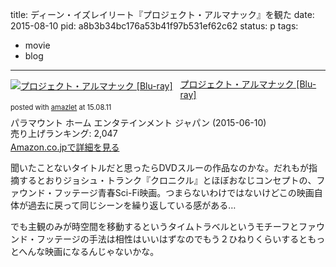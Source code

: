 title: ディーン・イズレイリート『プロジェクト・アルマナック』を観た
date: 2015-08-10
pid: a8b3b34bc176a53b41f97b531ef62c62
status: p
tags:
- movie
- blog
---

<div class="amazlet-box" style="margin-bottom:0px;"><div class="amazlet-image" style="float:left;margin:0px 12px 1px 0px;"><a href="http://www.amazon.co.jp/exec/obidos/ASIN/B00UFPMSR8/dotimpact-22/ref=nosim/" name="amazletlink" target="_blank"><img src="http://ecx.images-amazon.com/images/I/51Ur9ksH1tL._SL160_.jpg" alt="プロジェクト・アルマナック [Blu-ray]" style="border: none;" /></a></div><div class="amazlet-info" style="line-height:120%; margin-bottom: 10px"><div class="amazlet-name" style="margin-bottom:10px;line-height:120%"><a href="http://www.amazon.co.jp/exec/obidos/ASIN/B00UFPMSR8/dotimpact-22/ref=nosim/" name="amazletlink" target="_blank">プロジェクト・アルマナック [Blu-ray]</a><div class="amazlet-powered-date" style="font-size:80%;margin-top:5px;line-height:120%">posted with <a href="http://www.amazlet.com/" title="amazlet" target="_blank">amazlet</a> at 15.08.11</div></div><div class="amazlet-detail">パラマウント ホーム エンタテインメント ジャパン (2015-06-10)<br />売り上げランキング: 2,047<br /></div><div class="amazlet-sub-info" style="float: left;"><div class="amazlet-link" style="margin-top: 5px"><a href="http://www.amazon.co.jp/exec/obidos/ASIN/B00UFPMSR8/dotimpact-22/ref=nosim/" name="amazletlink" target="_blank">Amazon.co.jpで詳細を見る</a></div></div></div><div class="amazlet-footer" style="clear: left"></div></div>

聞いたことないタイトルだと思ったらDVDスルーの作品なのかな。だれもが指摘するとおりジョシュ・トランク『クロニクル』とほぼおなじコンセプトの、ファウンド・フッテージ青春Sci-Fi映画。つまらないわけではないけどこの映画自体が過去に戻って同じシーンを繰り返している感がある…

でも主観のみが時空間を移動するというタイムトラベルというモチーフとファウンド・フッテージの手法は相性はいいはずなのでもう２ひねりくらいするともっとへんな映画になるんじゃないかな。
